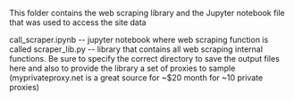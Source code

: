 This folder contains the web scraping library and the Jupyter notebook file that was used to access the site data


call_scraper.ipynb -- jupyter notebook where web scraping function is called
scraper_lib.py -- library that contains all web scraping internal functions. Be sure to specify the correct directory to save the output files here and also to provide the library a set of proxies to sample (myprivateproxy.net is a great source for ~$20 month for ~10 private proxies)

